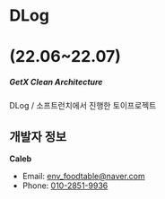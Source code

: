 # DLog
# (22.06~22.07)
##### GetX Clean Architecture
DLog / 소프트런치에서 진행한 토이프로젝트
## 개발자 정보

**Caleb**
- Email: [env_foodtable@naver.com](mailto:env_foodtable@naver.com)
- Phone: [010-2851-9936](tel:010-2851-9936)

